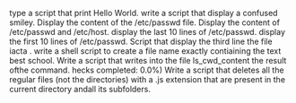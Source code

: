 type a script that print Hello World.
write a script that display a confused smiley.
Display the content of the /etc/passwd file.
Display the content of /etc/passwd and /etc/host.
display the last 10 lines of /etc/passwd.
display the first 10 lines of /etc/passwd.
Script that display the third line the file iacta .
write a shell script to create a file name exactly contiaining the text best school.
Write a script that writes into the file ls_cwd_content the result ofthe command.
hecks completed: 0.0%)
Write a script that deletes all the regular files (not the directories) with a .js extension that are present in the current directory andall its subfolders.
